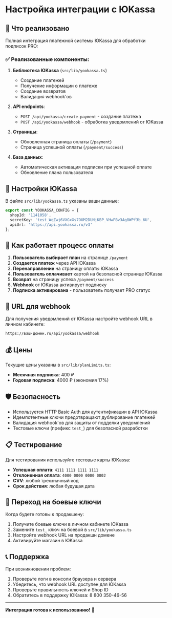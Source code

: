 # Настройка интеграции с ЮKassa

## 🎯 Что реализовано

Полная интеграция платежной системы ЮKassa для обработки подписок PRO:

### ✅ Реализованные компоненты:

1. **Библиотека ЮKassa** (`src/lib/yookassa.ts`)
   - Создание платежей
   - Получение информации о платеже
   - Создание возвратов
   - Валидация webhook'ов

2. **API endpoints**:
   - `POST /api/yookassa/create-payment` - создание платежа
   - `POST /api/yookassa/webhook` - обработка уведомлений от ЮKassa

3. **Страницы**:
   - Обновленная страница оплаты (`/payment`)
   - Страница успешной оплаты (`/payment/success`)

4. **База данных**:
   - Автоматическая активация подписки при успешной оплате
   - Обновление плана пользователя

## 🔧 Настройки ЮKassa

В файле `src/lib/yookassa.ts` указаны ваши данные:

```typescript
export const YOOKASSA_CONFIG = {
  shopId: '1141058',
  secretKey: 'test_WqZwj6VXGxXs7OUM2DUNjKBP_VHwFBv3Ag8WPf3b_6U',
  apiUrl: 'https://api.yookassa.ru/v3'
};
```

## 🚀 Как работает процесс оплаты

1. **Пользователь выбирает план** на странице `/payment`
2. **Создается платеж** через API ЮKassa
3. **Перенаправление** на страницу оплаты ЮKassa
4. **Пользователь оплачивает** картой на безопасной странице ЮKassa
5. **Возврат** на страницу успеха `/payment/success`
6. **Webhook** от ЮKassa активирует подписку
7. **Подписка активирована** - пользователь получает PRO статус

## 🔗 URL для webhook

Для получения уведомлений от ЮKassa настройте webhook URL в личном кабинете:

```
https://ваш-домен.ru/api/yookassa/webhook
```

## 💰 Цены

Текущие цены указаны в `src/lib/planLimits.ts`:

- **Месячная подписка**: 400 ₽
- **Годовая подписка**: 4000 ₽ (экономия 17%)

## 🛡️ Безопасность

- Используется HTTP Basic Auth для аутентификации в API ЮKassa
- Идемпотентные ключи предотвращают дублирование платежей
- Валидация webhook'ов для защиты от подделки уведомлений
- Тестовые ключи (префикс `test_`) для безопасной разработки

## 📋 Тестирование

Для тестирования используйте тестовые карты ЮKassa:

- **Успешная оплата**: `4111 1111 1111 1111`
- **Отклоненная оплата**: `4000 0000 0000 0002`
- **CVV**: любой трехзначный код
- **Срок действия**: любая будущая дата

## 🔄 Переход на боевые ключи

Когда будете готовы к продакшену:

1. Получите боевые ключи в личном кабинете ЮKassa
2. Замените `test_` ключ на боевой в `src/lib/yookassa.ts`
3. Настройте webhook URL на продакшн домене
4. Активируйте магазин в ЮKassa

## 📞 Поддержка

При возникновении проблем:

1. Проверьте логи в консоли браузера и сервера
2. Убедитесь, что webhook URL доступен для ЮKassa
3. Проверьте правильность ключей и Shop ID
4. Обратитесь в поддержку ЮKassa: 8 800 350-46-56

---

**Интеграция готова к использованию!** 🎉